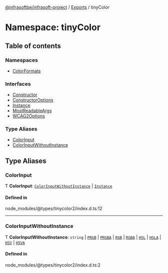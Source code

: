 [@infrasoftbe/infrasoft-project](../README.md) / [Exports](../modules.md) / tinyColor

# Namespace: tinyColor

## Table of contents

### Namespaces

- [ColorFormats](tinyColor.ColorFormats.md)

### Interfaces

- [Constructor](../interfaces/tinyColor.Constructor.md)
- [ConstructorOptions](../interfaces/tinyColor.ConstructorOptions.md)
- [Instance](../interfaces/tinyColor.Instance.md)
- [MostReadableArgs](../interfaces/tinyColor.MostReadableArgs.md)
- [WCAG2Options](../interfaces/tinyColor.WCAG2Options.md)

### Type Aliases

- [ColorInput](tinyColor.md#colorinput)
- [ColorInputWithoutInstance](tinyColor.md#colorinputwithoutinstance)

## Type Aliases

### ColorInput

Ƭ **ColorInput**: [`ColorInputWithoutInstance`](tinyColor.md#colorinputwithoutinstance) \| [`Instance`](../interfaces/tinyColor.Instance.md)

#### Defined in

node_modules/@types/tinycolor2/index.d.ts:12

___

### ColorInputWithoutInstance

Ƭ **ColorInputWithoutInstance**: `string` \| [`PRGB`](../interfaces/tinyColor.ColorFormats.PRGB.md) \| [`PRGBA`](../interfaces/tinyColor.ColorFormats.PRGBA.md) \| [`RGB`](../interfaces/tinyColor.ColorFormats.RGB.md) \| [`RGBA`](../interfaces/tinyColor.ColorFormats.RGBA.md) \| [`HSL`](../interfaces/tinyColor.ColorFormats.HSL.md) \| [`HSLA`](../interfaces/tinyColor.ColorFormats.HSLA.md) \| [`HSV`](../interfaces/tinyColor.ColorFormats.HSV.md) \| [`HSVA`](../interfaces/tinyColor.ColorFormats.HSVA.md)

#### Defined in

node_modules/@types/tinycolor2/index.d.ts:2
